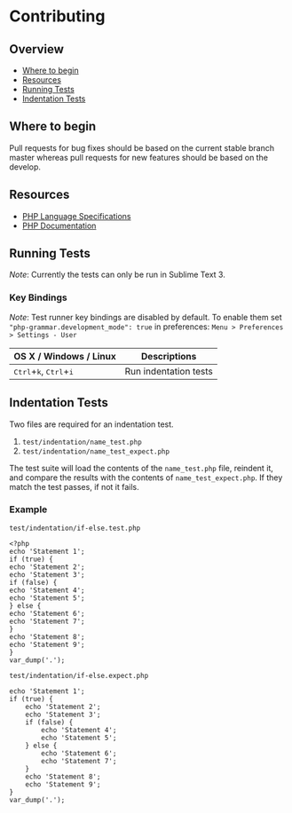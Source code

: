 # Contributing

## Overview

* [Where to begin](#where-to-begin)
* [Resources](#resources)
* [Running Tests](#running-tests)
* [Indentation Tests](#indentation-tests)

## Where to begin

Pull requests for bug fixes should be based on the current stable branch master
whereas pull requests for new features should be based on the develop.

## Resources

* [PHP Language Specifications][php-langspec]
* [PHP Documentation][php-docs]

## Running Tests

_Note_: Currently the tests can only be run in Sublime Text 3.

### Key Bindings

_Note_: Test runner key bindings are disabled by default. To enable them set `"php-grammar.development_mode": true` in preferences: `Menu > Preferences > Settings - User`

| OS X / Windows / Linux | Descriptions |
|------------------------|--------------|
| <kbd>Ctrl</kbd>+<kbd>k</kbd>, <kbd>Ctrl</kbd>+<kbd>i</kbd> | Run indentation tests |

## Indentation Tests

Two files are required for an indentation test.

1. `test/indentation/name_test.php`
2. `test/indentation/name_test_expect.php`

The test suite will load the contents of the `name_test.php` file, reindent it, and compare the results with the contents of `name_test_expect.php`. If they match the test passes, if not it fails.

### Example

`test/indentation/if-else.test.php`

    <?php
    echo 'Statement 1';
    if (true) {
    echo 'Statement 2';
    echo 'Statement 3';
    if (false) {
    echo 'Statement 4';
    echo 'Statement 5';
    } else {
    echo 'Statement 6';
    echo 'Statement 7';
    }
    echo 'Statement 8';
    echo 'Statement 9';
    }
    var_dump('.');

`test/indentation/if-else.expect.php`

    echo 'Statement 1';
    if (true) {
        echo 'Statement 2';
        echo 'Statement 3';
        if (false) {
            echo 'Statement 4';
            echo 'Statement 5';
        } else {
            echo 'Statement 6';
            echo 'Statement 7';
        }
        echo 'Statement 8';
        echo 'Statement 9';
    }
    var_dump('.');

[php-docs]: http://php.net/docs.php
[php-langspec]: https://github.com/php/php-langspec
